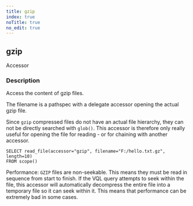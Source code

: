 ```yaml
---
title: gzip
index: true
noTitle: true
no_edit: true
---
```




<div class="vql_item"></div>


## gzip
<span class='vql_type label label-warning pull-right page-header'>Accessor</span>


### Description

Access the content of gzip files.

The filename is a pathspec with a delegate accessor opening the
actual gzip file.

Since `gzip` compressed files do not have an actual file hierarchy,
they can not be directly searched with `glob()`. This accessor is
therefore only really useful for opening the file for reading - or for
chaining with another accessor.

```vql
SELECT read_file(accessor="gzip", filename="F:/hello.txt.gz", length=10)
FROM scope()
```

Performance: `GZIP` files are non-seekable. This means they must be
read in sequence from start to finish. If the VQL query attempts to
seek within the file, this accessor will automatically decompress the
entire file into a temporary file so it can seek within it. This means
that performance can be extremely bad in some cases.


